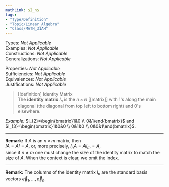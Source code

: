 ```yaml
---
mathLink: $I_n$  
tags:  
- "Type/Definition"  
- "Topic/Linear_Algebra"  
- "Class/MATH_31AH"  
---
```

Types: <i>Not Applicable</i>  
Examples: <i>Not Applicable</i>  
Constructions: <i>Not Applicable</i>  
Generalizations: <i>Not Applicable</i>  
  
Properties: <i>Not Applicable</i>  
Sufficiencies: <i>Not Applicable</i>  
Equivalences: <i>Not Applicable</i>  
Justifications: <i>Not Applicable</i>  
  
> [!definition] Identity Matrix  
> The **identity matrix** $I_{n}$ is the $n \times n$ [[matrix]] with 1's along the main diagonal (the diagonal from top left to bottom right) and 0's elsewhere.  
  
*Example:* $I_{2}=\begin{bmatrix}1&0 \\ 0&1\end{bmatrix}$ and $I_{3}=\begin{bmatrix}1&0&0 \\ 0&1&0 \\ 0&0&1\end{bmatrix}$.  
  
---
  
**Remark:** If $A$ is an $n \times m$ matrix, then  
$IA=AI=A$, or, more precisely, $I_{n}A=AI_{m}=A$,  
since if $n\neq m$ one must change the size of the identity matrix to match the size of $A$. When the context is clear, we omit the index.  
  
---
  
**Remark:** The columns of the identity matrix $I_{n}$ are the standard basis vectors $\vec{e}_{1},\dots,\vec{e}_{n}$.  

